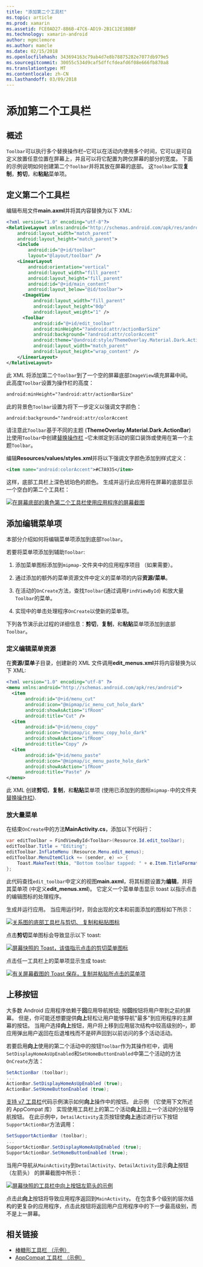 ```yaml
---
title: "添加第二个工具栏"
ms.topic: article
ms.prod: xamarin
ms.assetid: FCE0AD27-8B6B-47C6-AD19-2B1C12E1BBBF
ms.technology: xamarin-android
author: mgmclemore
ms.author: mamcle
ms.date: 02/15/2018
ms.openlocfilehash: 343694163c79ab4d7e8b78875282e7077db979e5
ms.sourcegitcommit: 30055c534d9caf5dffcfdeafd6f08e666fb870a8
ms.translationtype: MT
ms.contentlocale: zh-CN
ms.lasthandoff: 03/09/2018
---
```

# <a name="adding-a-second-toolbar"></a>添加第二个工具栏


## <a name="overview"></a>概述 

`Toolbar`可以执行多个替换操作栏&ndash;它可以在活动内使用多个时间，它可以是可自定义放置任意位置在屏幕上，并且可以将它配置为跨仅屏幕的部分的宽度。 下面的示例说明如何创建第二个`Toolbar`并将其放在屏幕的底部。 这`Toolbar`实现**复制**，**剪切**，和**粘贴**菜单项。 


## <a name="define-the-second-toolbar"></a>定义第二个工具栏 

编辑布局文件**main.axml**并将其内容替换为以下 XML:

```xml
<?xml version="1.0" encoding="utf-8"?>
<RelativeLayout xmlns:android="http://schemas.android.com/apk/res/android"
    android:layout_width="match_parent"
    android:layout_height="match_parent">
    <include
        android:id="@+id/toolbar"
        layout="@layout/toolbar" />
    <LinearLayout
        android:orientation="vertical"
        android:layout_width="fill_parent"
        android:layout_height="fill_parent"
        android:id="@+id/main_content"
        android:layout_below="@id/toolbar">
      <ImageView
          android:layout_width="fill_parent"
          android:layout_height="0dp"
          android:layout_weight="1" />
      <Toolbar
          android:id="@+id/edit_toolbar"
          android:minHeight="?android:attr/actionBarSize"
          android:background="?android:attr/colorAccent"
          android:theme="@android:style/ThemeOverlay.Material.Dark.ActionBar"
          android:layout_width="match_parent"
          android:layout_height="wrap_content" />
    </LinearLayout>
</RelativeLayout>
```

此 XML 将添加第二个`Toolbar`到了一个空的屏幕底部`ImageView`填充屏幕中间。 此高度`Toolbar`设置为操作栏的高度： 

```xml
android:minHeight="?android:attr/actionBarSize"
```

此的背景色`Toolbar`设置为将下一步定义以强调文字颜色：

```xml
android:background="?android:attr/colorAccent
```

请注意此`Toolbar`基于不同的主题 (**ThemeOverlay.Material.Dark.ActionBar**) 比使用`Toolbar`中创建[替换操作栏](~/android/user-interface/controls/tool-bar/replacing-the-action-bar.md) &ndash;它未绑定到活动的窗口装饰或使用在第一个主题`Toolbar`。

编辑**Resources/values/styles.xml**并将以下强调文字颜色添加到样式定义： 

```xml
<item name="android:colorAccent">#C7A935</item>
```

这样，底部工具栏上深色琥珀色的颜色。 生成并运行此应用将在屏幕的底部显示一个空白的第二个工具栏： 

[![在屏幕底部的黄色第二个工具栏使用应用程序的屏幕截图](adding-a-second-toolbar-images/01-second-toolbar-sml.png)](adding-a-second-toolbar-images/01-second-toolbar.png#lightbox)


 
## <a name="add-edit-menu-items"></a>添加编辑菜单项 

本部分介绍如何将编辑菜单项添加到底部`Toolbar`。 

若要将菜单项添加到辅助`Toolbar`: 

1.  添加菜单图标添加到`mipmap-`文件夹中的应用程序项目 （如果需要）。

2.  通过添加的额外的菜单资源文件中定义的菜单项的内容**资源/菜单**。 

3.  在活动的`OnCreate`方法，查找`Toolbar`(通过调用`FindViewById`) 和放大量`Toolbar`的菜单。

4.  实现中的单击处理程序`OnCreate`以使新的菜单项。 

下列各节演示此过程的详细信息：**剪切**，**复制**，和**粘贴**菜单项添加到底部`Toolbar`。 



### <a name="define-the-edit-menu-resource"></a>定义编辑菜单资源

在**资源/菜单**子目录，创建新的 XML 文件调用**edit_menus.xml**并将内容替换为以下 XML:

```xml
<?xml version="1.0" encoding="utf-8" ?>
<menu xmlns:android="http://schemas.android.com/apk/res/android">
  <item
       android:id="@+id/menu_cut"
       android:icon="@mipmap/ic_menu_cut_holo_dark"
       android:showAsAction="ifRoom"
       android:title="Cut" />
  <item
       android:id="@+id/menu_copy"
       android:icon="@mipmap/ic_menu_copy_holo_dark"
       android:showAsAction="ifRoom"
       android:title="Copy" />
  <item
       android:id="@+id/menu_paste"
       android:icon="@mipmap/ic_menu_paste_holo_dark"
       android:showAsAction="ifRoom"
       android:title="Paste" />
</menu>
```

此 XML 创建**剪切**，**复制**，和**粘贴**菜单项 (使用已添加到的图标`mipmap-`中的文件夹[替换操作栏](~/android/user-interface/controls/tool-bar/replacing-the-action-bar.md)).



### <a name="inflate-the-menus"></a>放大量菜单

在结束`OnCreate`中的方法**MainActivity.cs**，添加以下代码行： 

```csharp
var editToolbar = FindViewById<Toolbar>(Resource.Id.edit_toolbar);
editToolbar.Title = "Editing";
editToolbar.InflateMenu (Resource.Menu.edit_menus);
editToolbar.MenuItemClick += (sender, e) => {
    Toast.MakeText(this, "Bottom toolbar tapped: " + e.Item.TitleFormatted, ToastLength.Short).Show();
};
```

此代码查找`edit_toolbar`中定义的视图**main.axml**，将其标题设置为**编辑**，并将其菜单项 (中定义**edit_menus.xml**)。 它定义一个菜单单击显示 toast 以指示点击的编辑图标的处理程序。 

生成并运行应用。 当应用运行时，则会出现的文本和前面添加的图标如下所示： 

[![关系图的底部工具栏与剪切、 复制和粘贴图标](adding-a-second-toolbar-images/02-bottom-toolbar-sml.png)](adding-a-second-toolbar-images/02-bottom-toolbar.png#lightbox)

点击**剪切**菜单图标会导致显示以下 toast: 

[![屏幕快照的 Toast，该值指示点击的剪切菜单图标](adding-a-second-toolbar-images/03-bottom-tapped-sml.png)](adding-a-second-toolbar-images/03-bottom-tapped.png#lightbox)

点击任一工具栏上的菜单项显示生成 toast: 

[![有关屏幕截图的 Toast 保存，复制并粘贴所点击的菜单项](adding-a-second-toolbar-images/04-menu-action-sml.png)](adding-a-second-toolbar-images/04-menu-action.png#lightbox)



## <a name="the-up-button"></a>上移按钮 

大多数 Android 应用程序依赖于**回**应用导航按钮; 按**回**按钮将用户带到之前的屏幕。
但是，你可能还想要提供**向上**轻松让用户能够导航"最多"到应用程序的主屏幕的按钮。 当用户选择**向上**按钮，用户将上移到应用层次结构中较高级别的&ndash;，即应用弹出用户返回在后退堆栈而不是砰声回到以前访问的多个活动活动。 

若要启用**向上**使用的第二个活动中的按钮`Toolbar`作为其操作栏中，调用`SetDisplayHomeAsUpEnabled`和`SetHomeButtonEnabled`中第二个活动的方法`OnCreate`方法：

```csharp
SetActionBar (toolbar);
...
ActionBar.SetDisplayHomeAsUpEnabled (true);
ActionBar.SetHomeButtonEnabled (true);
```

[支持 v7 工具栏](https://developer.xamarin.com/samples/monodroid/Supportv7/AppCompat/Toolbar/)代码示例演示如何**向上**操作中的按钮。 此示例 （它使用下文所述的 AppCompat 库） 实现使用工具栏上的第二个活动**向上**回上一个活动的分层导航按钮。 在此示例中，`DetailActivity`主页按钮使**向上**通过进行以下按钮`SupportActionBar`方法调用： 

```csharp
SetSupportActionBar (toolbar);
...
SupportActionBar.SetDisplayHomeAsUpEnabled (true);
SupportActionBar.SetHomeButtonEnabled (true);
```

当用户导航从`MainActivity`到`DetailActivity`、`DetailActivity`显示**向上**按钮 （左箭头） 的屏幕截图中所示：

[![屏幕快照的工具栏中向上按钮左箭头的示例](adding-a-second-toolbar-images/05-up-button-sml.png)](adding-a-second-toolbar-images/05-up-button.png#lightbox)

点击此**向上**按钮将导致应用程序返回到`MainActivity`。 在包含多个级别的层次结构的更复杂的应用程序，点击此按钮将返回用户应用程序中的下一步最高级别，而不是上一屏幕。 



## <a name="related-links"></a>相关链接

- [棒糖形工具栏 （示例）](https://developer.xamarin.com/samples/monodroid/android5.0/Toolbar/)
- [AppCompat 工具栏 （示例）](https://developer.xamarin.com/samples/monodroid/Supportv7/AppCompat/Toolbar/)
